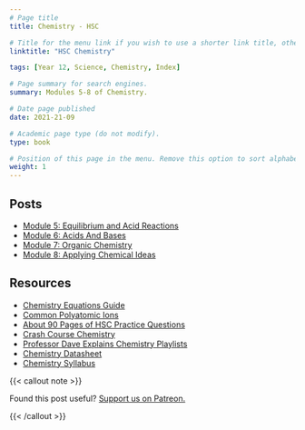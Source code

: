 ```yaml
---
# Page title
title: Chemistry - HSC

# Title for the menu link if you wish to use a shorter link title, otherwise remove this option.
linktitle: "HSC Chemistry"

tags: [Year 12, Science, Chemistry, Index]

# Page summary for search engines.
summary: Modules 5-8 of Chemistry.

# Date page published
date: 2021-21-09

# Academic page type (do not modify).
type: book

# Position of this page in the menu. Remove this option to sort alphabetically.
weight: 1
---
```


## Posts

- [Module 5: Equilibrium and Acid Reactions](module-5)
- [Module 6: Acids And Bases](module-6/)
- [Module 7: Organic Chemistry](module-7/)
- [Module 8: Applying Chemical Ideas](module-8/)

## Resources

- [Chemistry Equations Guide](chemistry-equation-guide/)
- [Common Polyatomic Ions](common-polyatomic-ions/)
- [About 90 Pages of HSC Practice Questions](resource-nesa-bonus-questions/)
- [Crash Course Chemistry](https://youtube.com/playlist?list=PLG61LF8I_OXoh2mhx2YNY9s4ekXiriMAf)
- [Professor Dave Explains Chemistry Playlists](https://www.youtube.com/c/ProfessorDaveExplains/playlists?view=50&sort=dd&shelf_id=3)
- [Chemistry Datasheet](/nesa/98664936-221f-4c49-88e1-d002ec69285c/chemistry-formulae-sheet-data-sheet-periodic-table-hsc-exams-2019.pdf?MOD=AJPERES&CVID=)
- [Chemistry Syllabus](/nesa/ff0f1e84-3e7c-45bd-9ed4-b1972546e166/chemistry-stage6-syllabus-pdf.pdf?MOD=AJPERES&CVID=)

{{< callout note >}}

Found this post useful? [Support us on Patreon.](https://patreon.com/hscone/)

{{< /callout >}}
